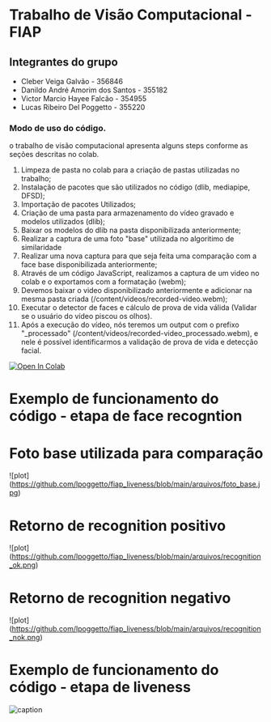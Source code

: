 # Trabalho de Visão Computacional - FIAP

## Integrantes do grupo
* Cleber Veiga Galvão - 356846
* Danildo André Amorim dos Santos - 355182
* Victor Marcio Hayee Falcão -  354955
* Lucas Ribeiro Del Poggetto - 355220 

### Modo de uso do código.

o trabalho de visão computacional apresenta alguns steps conforme as seções descritas no colab.

1. Limpeza de pasta no colab para a criação de pastas utilizadas no trabalho;
2. Instalação de pacotes que são utilizados no código (dlib, mediapipe, DFSD);
3. Importação de pacotes Utilizados;
4. Criação de uma pasta para armazenamento do vídeo gravado e modelos utilizados (dlib);
5. Baixar os modelos do dlib na pasta disponibilizada anteriormente;
6. Realizar a captura de uma foto "base" utilizada no algoritimo de similaridade
7. Realizar uma nova captura para que seja feita uma comparação com a face base disponibilizada anteriormente;
9. Através de um código JavaScript, realizamos a captura de um video no colab e o exportamos com a formatação (webm);
10. Devemos baixar o video disponibilizado anteriormente e adicionar na mesma pasta criada (/content/videos/recorded-video.webm);
11. Executar o detector de faces e cálculo de prova de vida válida (Validar se o usuário do vídeo piscou os olhos).
12. Após a execução do vídeo, nós teremos um output com o prefixo "_processado" (/content/videos/recorded-video_processado.webm), e nele é possível identificarmos a validação de prova de vida e detecção facial.

<a target="_blank" href="https://colab.research.google.com/github/lpoggetto/fiap_liveness/blob/main/trabalho_computer_vision.ipynb">
  <img src="https://colab.research.google.com/assets/colab-badge.svg" alt="Open In Colab"/>
</a>

# Exemplo de funcionamento do código - etapa de face recogntion

# Foto base utilizada para comparação
![plot] (https://github.com/lpoggetto/fiap_liveness/blob/main/arquivos/foto_base.jpg)

# Retorno de recognition positivo
![plot] (https://github.com/lpoggetto/fiap_liveness/blob/main/arquivos/recognition_ok.png)

# Retorno de recognition negativo
![plot] (https://github.com/lpoggetto/fiap_liveness/blob/main/arquivos/recognition_nok.png)

# Exemplo de funcionamento do código - etapa de liveness
![caption](https://github.com/lpoggetto/fiap_liveness/blob/main/arquivos/recorded-video_processado.gif)
